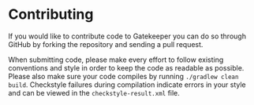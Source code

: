 Contributing
============

If you would like to contribute code to Gatekeeper you can do so through GitHub by
forking the repository and sending a pull request.

When submitting code, please make every effort to follow existing conventions
and style in order to keep the code as readable as possible. Please also make
sure your code compiles by running `./gradlew clean build`. Checkstyle failures
during compilation indicate errors in your style and can be viewed in the
`checkstyle-result.xml` file.
